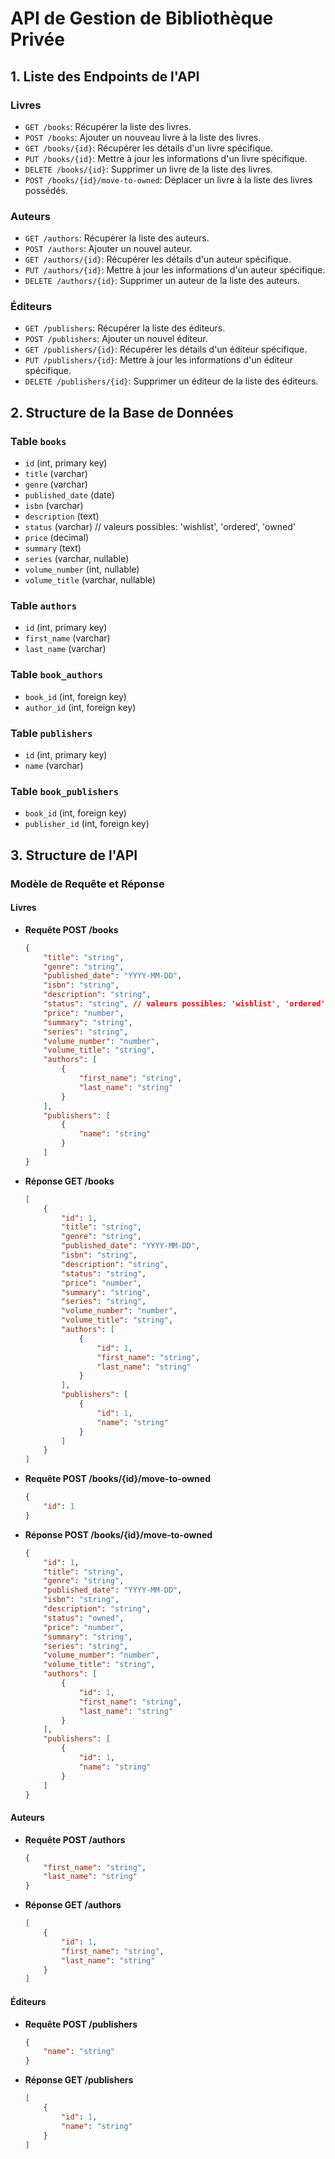 # API de Gestion de Bibliothèque Privée

## 1. Liste des Endpoints de l'API

### Livres
- `GET /books`: Récupérer la liste des livres.
- `POST /books`: Ajouter un nouveau livre à la liste des livres.
- `GET /books/{id}`: Récupérer les détails d'un livre spécifique.
- `PUT /books/{id}`: Mettre à jour les informations d'un livre spécifique.
- `DELETE /books/{id}`: Supprimer un livre de la liste des livres.
- `POST /books/{id}/move-to-owned`: Déplacer un livre à la liste des livres possédés.

### Auteurs
- `GET /authors`: Récupérer la liste des auteurs.
- `POST /authors`: Ajouter un nouvel auteur.
- `GET /authors/{id}`: Récupérer les détails d'un auteur spécifique.
- `PUT /authors/{id}`: Mettre à jour les informations d'un auteur spécifique.
- `DELETE /authors/{id}`: Supprimer un auteur de la liste des auteurs.

### Éditeurs
- `GET /publishers`: Récupérer la liste des éditeurs.
- `POST /publishers`: Ajouter un nouvel éditeur.
- `GET /publishers/{id}`: Récupérer les détails d'un éditeur spécifique.
- `PUT /publishers/{id}`: Mettre à jour les informations d'un éditeur spécifique.
- `DELETE /publishers/{id}`: Supprimer un éditeur de la liste des éditeurs.

## 2. Structure de la Base de Données

### Table `books`
- `id` (int, primary key)
- `title` (varchar)
- `genre` (varchar)
- `published_date` (date)
- `isbn` (varchar)
- `description` (text)
- `status` (varchar) // valeurs possibles: 'wishlist', 'ordered', 'owned'
- `price` (decimal)
- `summary` (text)
- `series` (varchar, nullable)
- `volume_number` (int, nullable)
- `volume_title` (varchar, nullable)

### Table `authors`
- `id` (int, primary key)
- `first_name` (varchar)
- `last_name` (varchar)

### Table `book_authors`
- `book_id` (int, foreign key)
- `author_id` (int, foreign key)

### Table `publishers`
- `id` (int, primary key)
- `name` (varchar)

### Table `book_publishers`
- `book_id` (int, foreign key)
- `publisher_id` (int, foreign key)

## 3. Structure de l'API

### Modèle de Requête et Réponse

#### Livres
- **Requête POST /books**
    ```json
    {
        "title": "string",
        "genre": "string",
        "published_date": "YYYY-MM-DD",
        "isbn": "string",
        "description": "string",
        "status": "string", // valeurs possibles: 'wishlist', 'ordered', 'owned'
        "price": "number",
        "summary": "string",
        "series": "string",
        "volume_number": "number",
        "volume_title": "string",
        "authors": [
            {
                "first_name": "string",
                "last_name": "string"
            }
        ],
        "publishers": [
            {
                "name": "string"
            }
        ]
    }
    ```

- **Réponse GET /books**
    ```json
    [
        {
            "id": 1,
            "title": "string",
            "genre": "string",
            "published_date": "YYYY-MM-DD",
            "isbn": "string",
            "description": "string",
            "status": "string",
            "price": "number",
            "summary": "string",
            "series": "string",
            "volume_number": "number",
            "volume_title": "string",
            "authors": [
                {
                    "id": 1,
                    "first_name": "string",
                    "last_name": "string"
                }
            ],
            "publishers": [
                {
                    "id": 1,
                    "name": "string"
                }
            ]
        }
    ]
    ```

- **Requête POST /books/{id}/move-to-owned**
    ```json
    {
        "id": 1
    }
    ```

- **Réponse POST /books/{id}/move-to-owned**
    ```json
    {
        "id": 1,
        "title": "string",
        "genre": "string",
        "published_date": "YYYY-MM-DD",
        "isbn": "string",
        "description": "string",
        "status": "owned",
        "price": "number",
        "summary": "string",
        "series": "string",
        "volume_number": "number",
        "volume_title": "string",
        "authors": [
            {
                "id": 1,
                "first_name": "string",
                "last_name": "string"
            }
        ],
        "publishers": [
            {
                "id": 1,
                "name": "string"
            }
        ]
    }
    ```

#### Auteurs
- **Requête POST /authors**
    ```json
    {
        "first_name": "string",
        "last_name": "string"
    }
    ```

- **Réponse GET /authors**
    ```json
    [
        {
            "id": 1,
            "first_name": "string",
            "last_name": "string"
        }
    ]
    ```

#### Éditeurs
- **Requête POST /publishers**
    ```json
    {
        "name": "string"
    }
    ```

- **Réponse GET /publishers**
    ```json
    [
        {
            "id": 1,
            "name": "string"
        }
    ]
    ```